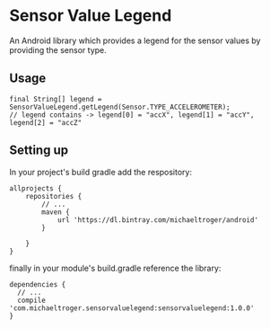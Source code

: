 # Sensor Value Legend
An Android library which provides a legend for the sensor values by providing the sensor type.

## Usage
```
final String[] legend = SensorValueLegend.getLegend(Sensor.TYPE_ACCELEROMETER);
// legend contains -> legend[0] = "accX", legend[1] = "accY", legend[2] = "accZ"
```

## Setting up
In your project's build gradle add the respository:
```
allprojects {
    repositories {
        // ...
        maven {
            url 'https://dl.bintray.com/michaeltroger/android'
        }
        
    }
}
```

finally in your module's build.gradle reference the library:
```
dependencies {
  // ...
  compile 'com.michaeltroger.sensorvaluelegend:sensorvaluelegend:1.0.0'
}
```
